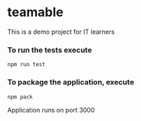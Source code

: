 # teamable
This is a demo project for IT learners

### To run the tests execute

    npm run test

### To package the application, execute

    npm pack


Application runs on port 3000
